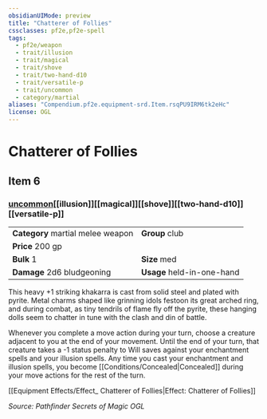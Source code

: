 ```yaml
---
obsidianUIMode: preview
title: "Chatterer of Follies"
cssclasses: pf2e,pf2e-spell
tags:
  - pf2e/weapon
  - trait/illusion
  - trait/magical
  - trait/shove
  - trait/two-hand-d10
  - trait/versatile-p
  - trait/uncommon
  - category/martial
aliases: "Compendium.pf2e.equipment-srd.Item.rsqPU9IRM6tk2eHc"
license: OGL
---
```

# Chatterer of Follies
## Item 6
### [uncommon](uncommon "Uncommon Rarity Trait")[[illusion]][[magical]][[shove]][[two-hand-d10]][[versatile-p]]

|  |  |
| -- | -- |
| **Category** martial melee weapon | **Group** club |
| **Price** 200 gp |  |
| **Bulk** 1 | **Size** med |
| **Damage** 2d6 bludgeoning  | **Usage** held-in-one-hand |



This heavy +1 striking khakarra is cast from solid steel and plated with pyrite. Metal charms shaped like grinning idols festoon its great arched ring, and during combat, as tiny tendrils of flame fly off the pyrite, these hanging dolls seem to chatter in tune with the clash and din of battle.

Whenever you complete a move action during your turn, choose a creature adjacent to you at the end of your movement. Until the end of your turn, that creature takes a -1 status penalty to Will saves against your enchantment spells and your illusion spells. Any time you cast your enchantment and illusion spells, you become [[Conditions/Concealed|Concealed]] during your move actions for the rest of the turn.

[[Equipment Effects/Effect_ Chatterer of Follies|Effect: Chatterer of Follies]]

*Source: Pathfinder Secrets of Magic*
*OGL*